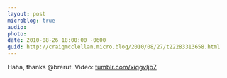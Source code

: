 ```yaml
---
layout: post
microblog: true
audio: 
photo: 
date: 2010-08-26 18:00:00 -0600
guid: http://craigmcclellan.micro.blog/2010/08/27/t22283313658.html
---
```

Haha, thanks @brerut. Video: [tumblr.com/xiqgvljb7](http://tumblr.com/xiqgvljb7)
